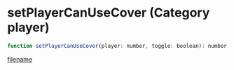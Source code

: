 # setPlayerCanUseCover (Category player)

```js
function setPlayerCanUseCover(player: number, toggle: boolean): number
```

[filename](setPlayerCanUseCover_m.md ':include')